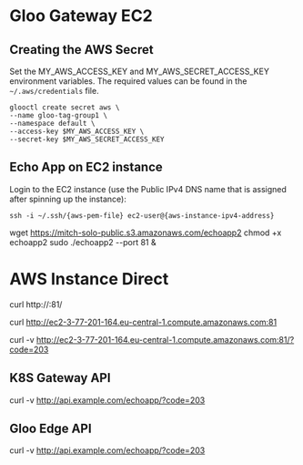 # Gloo Gateway EC2

## Creating the AWS Secret

Set the MY_AWS_ACCESS_KEY and MY_AWS_SECRET_ACCESS_KEY environment variables. The required values can be found in the `~/.aws/credentials` file.

```
glooctl create secret aws \
--name gloo-tag-group1 \
--namespace default \
--access-key $MY_AWS_ACCESS_KEY \
--secret-key $MY_AWS_SECRET_ACCESS_KEY
```

## Echo App on EC2 instance

Login to the EC2 instance (use the Public IPv4 DNS name that is assigned after spinning up the instance):

```
ssh -i ~/.ssh/{aws-pem-file} ec2-user@{aws-instance-ipv4-address}
```

wget https://mitch-solo-public.s3.amazonaws.com/echoapp2
chmod +x echoapp2
sudo ./echoapp2 --port 81 &


# AWS Instance Direct
curl http://<ec2-instance-public-ip>:81/

curl http://ec2-3-77-201-164.eu-central-1.compute.amazonaws.com:81

curl -v http://ec2-3-77-201-164.eu-central-1.compute.amazonaws.com:81/?code=203


## K8S Gateway API
curl -v http://api.example.com/echoapp/?code=203

## Gloo Edge API
curl -v http://api.example.com/echoapp/?code=203
